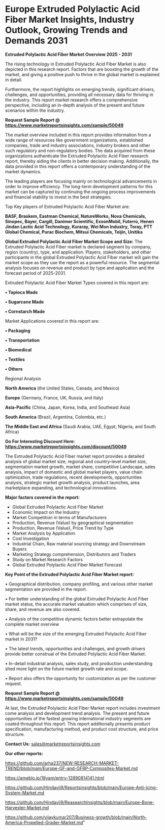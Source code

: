 # Europe Extruded Polylactic Acid Fiber Market Insights, Industry Outlook, Growing Trends and Demands 2031

<Strong> Extruded Polylactic Acid Fiber Market Overview 2025 - 2031</strong>

The rising technology in Extruded Polylactic Acid Fiber Market is also depicted in this research report. Factors that are boosting the growth of the market, and giving a positive push to thrive in the global market is explained in detail.

Furthermore, the report highlights on emerging trends, significant drivers, challenges, and opportunities, providing all necessary data for thriving in the industry. This report market research offers a comprehensive perspective, including an in-depth analysis of the present and future scenarios within the industry.

<strong>Request Sample Report @ <a href=https://www.marketreportsinsights.com/sample/50049>https://www.marketreportsinsights.com/sample/50049</a></strong>

The market overview included in this report provides information from a wide range of resources like government organizations, established companies, trade and industry associations, industry brokers and other such regulatory and non-regulatory bodies. The data acquired from these organizations authenticate the Extruded Polylactic Acid Fiber research report, thereby aiding the clients in better decision making. Additionally, the data provided in this report offers a contemporary understanding of the market dynamics.

The leading players are focusing mainly on technological advancements in order to improve efficiency. The long-term development patterns for this market can be captured by continuing the ongoing process improvements and financial stability to invest in the best strategies.

Top Key players of Extruded Polylactic Acid Fiber Market are:

<strong>BASF, Braskem, Eastman Chemical, NatureWorks, Nova Chemicals, Sinopec, Bayer, Cargill, Danimer Scientific, ExxonMobil, Futerro, Henen Jindan Lactic Acid Technology, Kuraray, Wei Mon Industry, Toray, PTT Global Chemical, Purac Biochem, Mitsui Chemicals, Teijin, Unitika</strong>

<strong><b>Global Extruded Polylactic Acid Fiber Market Scope and Size:</b></strong>
The Extruded Polylactic Acid Fiber market is declared segment by company, region (country), type, and application. Players, stakeholders, and other participants in the global Extruded Polylactic Acid Fiber market will gain the market scope as they use the report as a powerful resource. The segmental analysis focuses on revenue and product by type and application and the forecast period of 2025-2031.

Extruded Polylactic Acid Fiber Market Types covered in this report are:

<strong>•  Tapioca Made

•  Sugarcane Made

•  Cornstarch Made</strong>

Market Applications covered in this report are:

<strong>•  Packaging

•  Transportation

•  Biomedical

•  Textiles

•  Others</strong> 

Regional Analysis

<strong>North America</strong> (the United States, Canada, and Mexico)

<strong>Europe</strong> (Germany, France, UK, Russia, and Italy)

<strong>Asia-Pacific</strong> (China, Japan, Korea, India, and Southeast Asia)

<strong>South America</strong> (Brazil, Argentina, Colombia, etc.)

<strong>The Middle East and Africa</strong> (Saudi Arabia, UAE, Egypt, Nigeria, and South Africa)

<strong>Go For Interesting Discount Here: <a href=https://www.marketreportsinsights.com/discount/50049>https://www.marketreportsinsights.com/discount/50049</a></strong>

The Extruded Polylactic Acid Fiber market report provides a detailed analysis of global market size, regional and country-level market size, segmentation market growth, market share, competitive Landscape, sales analysis, impact of domestic and global market players, value chain optimization, trade regulations, recent developments, opportunities analysis, strategic market growth analysis, product launches, area marketplace expanding, and technological innovations.

<strong><b>Major factors covered in the report:</b></strong>
<ul>
  <li>Global Extruded Polylactic Acid Fiber Market </li>
  <li>Economic Impact on the Industry</li>
  <li>Market Competition in terms of Manufacturers</li>
  <li>Production, Revenue (Value) by geographical segmentation</li>
  <li>Production, Revenue (Value), Price Trend by Type</li>
  <li>Market Analysis by Application</li>
  <li>Cost Investigation</li>
  <li>Industrial Chain, Raw material sourcing strategy and Downstream Buyers</li>
  <li>Marketing Strategy comprehension, Distributors and Traders</li>
  <li>Study on Market Research Factors</li>
  <li>Global Extruded Polylactic Acid Fiber Market Forecast</li>
</ul>

<strong><b>Key Point of the Extruded Polylactic Acid Fiber Market report:</b></strong>

• Geographical distribution, company profiling, and various other market segmentation are provided in the report.

• For better understanding of the global Extruded Polylactic Acid Fiber market status, the accurate market valuation which comprises of size, share, and revenue are also covered.

• Analysis of the competitive dynamic factors better extrapolate the complete market overview

• What will be the size of the emerging Extruded Polylactic Acid Fiber market in 2031?

• The latest trends, opportunities and challenges, and growth drivers provide better construal of the Extruded Polylactic Acid Fiber Market.

• In-detail industrial analysis, sales study, and production understanding shed more light on the future market growth rate and scope.

• Report also offers the opportunity for customization as per the customer request.

<strong>Request Sample Report @ <a href=https://www.marketreportsinsights.com/sample/50049>https://www.marketreportsinsights.com/sample/50049</a></strong>

At last, the Extruded Polylactic Acid Fiber Market report includes investment come analysis and development trend analysis. The present and future opportunities of the fastest growing international industry segments are coated throughout this report. This report additionally presents product specification, manufacturing method, and product cost structure, and price structure.

<strong>Contact Us:</strong>
sales@marketreportsinsights.com

<strong>Our other reports:</strong>

<a href=https://github.com/arha237/NEW-RESEARCH-MARKET-TREND/blob/main/Europe-GF-and-GFRP-Composites-Market.md>https://github.com/arha237/NEW-RESEARCH-MARKET-TREND/blob/main/Europe-GF-and-GFRP-Composites-Market.md</a>

<a href=https://ameblo.jp/18yam/entry-12890814141.html>https://ameblo.jp/18yam/entry-12890814141.html</a>

<a href=https://github.com/Hindavii9/Reportsinsights/blob/main/Europe-Anti-icing-System-Market.md>https://github.com/Hindavii9/Reportsinsights/blob/main/Europe-Anti-icing-System-Market.md</a>

<a href=https://github.com/Hindavii9/ReasearchInsights/blob/main/Europe-Bone-Harvester-Market.md>https://github.com/Hindavii9/ReasearchInsights/blob/main/Europe-Bone-Harvester-Market.md</a>

<a href=https://github.com/vijaykumar207/Business-growth/blob/main/North-America-Propelled-Grader-Market.md>https://github.com/vijaykumar207/Business-growth/blob/main/North-America-Propelled-Grader-Market.md</a>"
